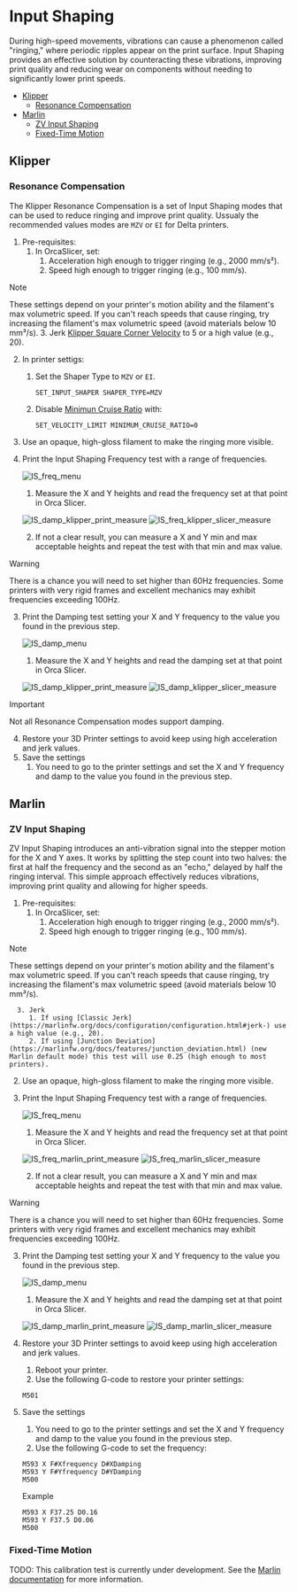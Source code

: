 # Input Shaping

During high-speed movements, vibrations can cause a phenomenon called "ringing," where periodic ripples appear on the print surface. Input Shaping provides an effective solution by counteracting these vibrations, improving print quality and reducing wear on components without needing to significantly lower print speeds.

- [Klipper](#klipper)
  - [Resonance Compensation](#resonance-compensation)
- [Marlin](#marlin)
  - [ZV Input Shaping](#zv-input-shaping)
  - [Fixed-Time Motion](#fixed-time-motion)

## Klipper

### Resonance Compensation

The Klipper Resonance Compensation is a set of Input Shaping modes that can be used to reduce ringing and improve print quality.
Ussualy the recommended values modes are `MZV` or `EI` for Delta printers.

1. Pre-requisites:
   1. In OrcaSlicer, set:
      1. Acceleration high enough to trigger ringing (e.g., 2000 mm/s²).
      2. Speed high enough to trigger ringing (e.g., 100 mm/s).

> [!NOTE]
> These settings depend on your printer's motion ability and the filament's max volumetric speed. If you can't reach speeds that cause ringing, try increasing the filament's max volumetric speed (avoid materials below 10 mm³/s).
      3. Jerk [Klipper Square Corner Velocity](https://www.klipper3d.org/Kinematics.html?h=square+corner+velocity#look-ahead) to 5 or a high value (e.g., 20).

   2. In printer settigs:
      1. Set the Shaper Type to `MZV` or `EI`.
         ```gcode
         SET_INPUT_SHAPER SHAPER_TYPE=MZV
         ```
      2. Disable [Minimun Cruise Ratio](https://www.klipper3d.org/Kinematics.html#minimum-cruise-ratio) with:
         ```gcode
         SET_VELOCITY_LIMIT MINIMUM_CRUISE_RATIO=0
         ```
   3. Use an opaque, high-gloss filament to make the ringing more visible.
2. Print the Input Shaping Frequency test with a range of frequencies.

   ![IS_freq_menu](https://github.com/SoftFever/OrcaSlicer/blob/main/doc/images/InputShaping/IS_freq_menu.png?raw=true)

   1. Measure the X and Y heights and read the frequency set at that point in Orca Slicer.

   ![IS_damp_klipper_print_measure](https://github.com/SoftFever/OrcaSlicer/blob/main/doc/images/InputShaping/IS_damp_klipper_print_measure.jpg?raw=true)
   ![IS_freq_klipper_slicer_measure](https://github.com/SoftFever/OrcaSlicer/blob/main/doc/images/InputShaping/IS_freq_klipper_slicer_measure.png?raw=true)

   2. If not a clear result, you can measure a X and Y min and max acceptable heights and repeat the test with that min and max value.

> [!WARNING]
> There is a chance you will need to set higher than 60Hz frequencies. Some printers with very rigid frames and excellent mechanics may exhibit frequencies exceeding 100Hz.

3. Print the Damping test setting your X and Y frequency to the value you found in the previous step.

   ![IS_damp_menu](https://github.com/SoftFever/OrcaSlicer/blob/main/doc/images/InputShaping/IS_damp_menu.png?raw=true)

   1. Measure the X and Y heights and read the damping set at that point in Orca Slicer.

   ![IS_damp_klipper_print_measure](https://github.com/SoftFever/OrcaSlicer/blob/main/doc/images/InputShaping/IS_damp_klipper_print_measure.jpg?raw=true)
   ![IS_damp_klipper_slicer_measure](https://github.com/SoftFever/OrcaSlicer/blob/main/doc/images/InputShaping/IS_damp_klipper_slicer_measure.png?raw=true)

> [!IMPORTANT]
> Not all Resonance Compensation modes support damping.

4. Restore your 3D Printer settings to avoid keep using high acceleration and jerk values.
5. Save the settings
   1. You need to go to the printer settings and set the X and Y frequency and damp to the value you found in the previous step.

## Marlin

### ZV Input Shaping

ZV Input Shaping introduces an anti-vibration signal into the stepper motion for the X and Y axes. It works by splitting the step count into two halves: the first at half the frequency and the second as an "echo," delayed by half the ringing interval. This simple approach effectively reduces vibrations, improving print quality and allowing for higher speeds.

1. Pre-requisites:
   1. In OrcaSlicer, set:
      1. Acceleration high enough to trigger ringing (e.g., 2000 mm/s²).
      2. Speed high enough to trigger ringing (e.g., 100 mm/s).

> [!NOTE]
> These settings depend on your printer's motion ability and the filament's max volumetric speed. If you can't reach speeds that cause ringing, try increasing the filament's max volumetric speed (avoid materials below 10 mm³/s).

      3. Jerk
         1. If using [Classic Jerk](https://marlinfw.org/docs/configuration/configuration.html#jerk-) use a high value (e.g., 20).
         2. If using [Junction Deviation](https://marlinfw.org/docs/features/junction_deviation.html) (new Marlin default mode) this test will use 0.25 (high enough to most printers).
   2. Use an opaque, high-gloss filament to make the ringing more visible.
2. Print the Input Shaping Frequency test with a range of frequencies.

   ![IS_freq_menu](https://github.com/SoftFever/OrcaSlicer/blob/main/doc/images/InputShaping/IS_freq_menu.png?raw=true)

   1. Measure the X and Y heights and read the frequency set at that point in Orca Slicer.

   ![IS_freq_marlin_print_measure](https://github.com/SoftFever/OrcaSlicer/blob/main/doc/images/InputShaping/IS_freq_marlin_print_measure.jpg?raw=true)
   ![IS_freq_marlin_slicer_measure](https://github.com/SoftFever/OrcaSlicer/blob/main/doc/images/InputShaping/IS_freq_marlin_slicer_measure.png?raw=true)

   2. If not a clear result, you can measure a X and Y min and max acceptable heights and repeat the test with that min and max value.

> [!WARNING]
> There is a chance you will need to set higher than 60Hz frequencies. Some printers with very rigid frames and excellent mechanics may exhibit frequencies exceeding 100Hz.

3. Print the Damping test setting your X and Y frequency to the value you found in the previous step.

   ![IS_damp_menu](https://github.com/SoftFever/OrcaSlicer/blob/main/doc/images/InputShaping/IS_damp_menu.png?raw=true)

   1. Measure the X and Y heights and read the damping set at that point in Orca Slicer.

   ![IS_damp_marlin_print_measure](https://github.com/SoftFever/OrcaSlicer/blob/main/doc/images/InputShaping/IS_damp_marlin_print_measure.jpg?raw=true)
   ![IS_damp_marlin_slicer_measure](https://github.com/SoftFever/OrcaSlicer/blob/main/doc/images/InputShaping/IS_damp_marlin_slicer_measure.png?raw=true)

4. Restore your 3D Printer settings to avoid keep using high acceleration and jerk values.
   1. Reboot your printer.
   2. Use the following G-code to restore your printer settings:
   ```gcode
   M501
   ```
5. Save the settings
   1. You need to go to the printer settings and set the X and Y frequency and damp to the value you found in the previous step.
   2. Use the following G-code to set the frequency:
   ```gcode
   M593 X F#Xfrequency D#XDamping
   M593 Y F#Yfrequency D#YDamping
   M500
   ```
   Example
   ```gcode
   M593 X F37.25 D0.16
   M593 Y F37.5 D0.06
   M500
   ```

### Fixed-Time Motion

TODO: This calibration test is currently under development. See the [Marlin documentation](https://marlinfw.org/docs/gcode/M493.html) for more information.
